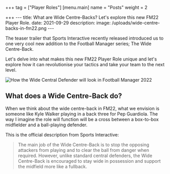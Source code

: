 +++
tag = ["Player Roles"]
[menu.main]
name = "Posts"
weight = 2

+++
    ---
    title: What are Wide Centre-Backs? Let's explore this new FM22 Player Role.
    date: 2021-09-29
    description: 
    image: /uploads/wide-centre-backs-in-fm22.png
    ---

The teaser trailer that Sports Interactive recently released introduced us to one very cool new addition to the Football Manager series; The Wide Centre-Back.

Let's delve into what makes this new FM22 Player Role unique and let's explore how it can revolutionise your tactics and take your team to the next level.

![How the Wide Central Defender will look in Football Manager 2022](/uploads/wide-centre-back.png "Wide Centre-Back in FM22")

## What does a Wide Centre-Back do?

When we think about the wide centre-back in FM22, what we envision is someone like Kyle Walker playing in a back three for Pep Guardiola. The way I imagine the role will function will be a cross between a box-to-box midfielder and a ball-playing defender.

This is the official description from Sports Interactive:

> The main job of the Wide Centre-Back is to stop the opposing attackers from playing and to clear the ball from danger when required. However, unlike standard central defenders, the Wide Centre-Back is encouraged to stay wide in possession and support the midfield more like a fullback.